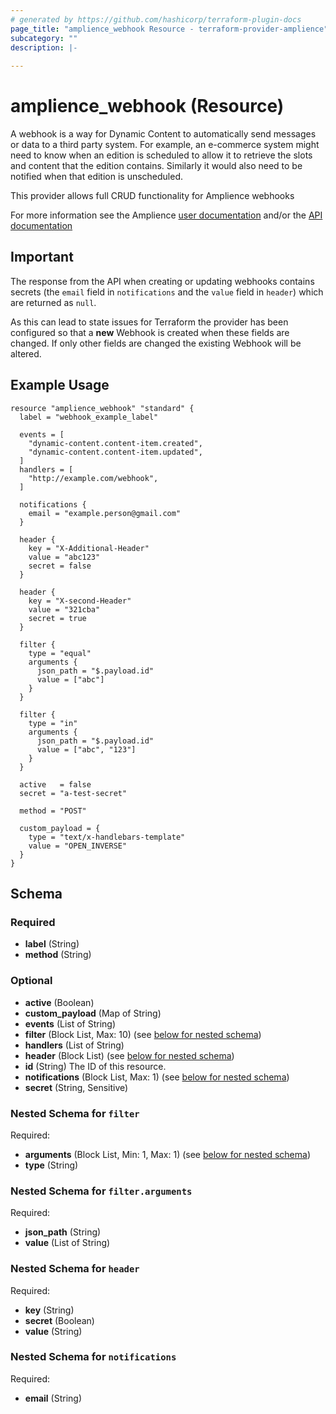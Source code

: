 ```yaml
---
# generated by https://github.com/hashicorp/terraform-plugin-docs
page_title: "amplience_webhook Resource - terraform-provider-amplience"
subcategory: ""
description: |-
  
---
```


# amplience_webhook (Resource)

A webhook is a way for Dynamic Content to automatically send messages or data to a third party system.
For example, an e-commerce system might need to know when an edition is scheduled to allow it to retrieve the slots and
content that the edition contains. Similarly it would also need to be notified when that edition is unscheduled.

This provider allows full CRUD functionality for Amplience webhooks

For more information see the Amplience [user documentation](https://amplience.com/docs/integration/webhooks.html)
and/or the [API documentation](https://amplience.com/docs/api/dynamic-content/management/index.html#tag/Webhooks)

## Important
The response from the API when creating or updating webhooks contains secrets (the `email` field in `notifications` and 
the `value` field in `header`) which are returned as `null`.

As this can lead to state issues for Terraform the provider has been configured so that a **new** Webhook is created
when these fields are changed. If only other fields are changed the existing Webhook will be altered.

## Example Usage
```hcl
resource "amplience_webhook" "standard" {
  label = "webhook_example_label"

  events = [
    "dynamic-content.content-item.created",
    "dynamic-content.content-item.updated",
  ]
  handlers = [
    "http://example.com/webhook",
  ]

  notifications {
    email = "example.person@gmail.com"
  }

  header {
    key = "X-Additional-Header"
    value = "abc123"
    secret = false
  }

  header {
    key = "X-second-Header"
    value = "321cba"
    secret = true
  }

  filter {
    type = "equal"
    arguments {
      json_path = "$.payload.id"
      value = ["abc"]
    }
  }

  filter {
    type = "in"
    arguments {
      json_path = "$.payload.id"
      value = ["abc", "123"]
    }
  }

  active   = false
  secret = "a-test-secret"

  method = "POST"

  custom_payload = {
    type = "text/x-handlebars-template"
    value = "OPEN_INVERSE"
  }
}
```

<!-- schema generated by tfplugindocs -->
## Schema

### Required

- **label** (String)
- **method** (String)

### Optional

- **active** (Boolean)
- **custom_payload** (Map of String)
- **events** (List of String)
- **filter** (Block List, Max: 10) (see [below for nested schema](#nestedblock--filter))
- **handlers** (List of String)
- **header** (Block List) (see [below for nested schema](#nestedblock--header))
- **id** (String) The ID of this resource.
- **notifications** (Block List, Max: 1) (see [below for nested schema](#nestedblock--notifications))
- **secret** (String, Sensitive)

<a id="nestedblock--filter"></a>
### Nested Schema for `filter`

Required:

- **arguments** (Block List, Min: 1, Max: 1) (see [below for nested schema](#nestedblock--filter--arguments))
- **type** (String)

<a id="nestedblock--filter--arguments"></a>
### Nested Schema for `filter.arguments`

Required:

- **json_path** (String)
- **value** (List of String)



<a id="nestedblock--header"></a>
### Nested Schema for `header`

Required:

- **key** (String)
- **secret** (Boolean)
- **value** (String)


<a id="nestedblock--notifications"></a>
### Nested Schema for `notifications`

Required:

- **email** (String)


